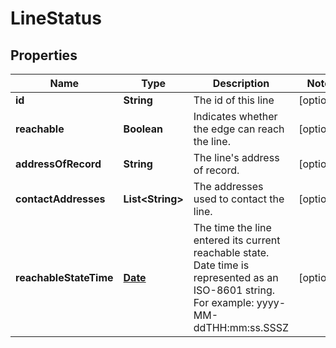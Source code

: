 
# LineStatus

## Properties
Name | Type | Description | Notes
------------ | ------------- | ------------- | -------------
**id** | **String** | The id of this line |  [optional]
**reachable** | **Boolean** | Indicates whether the edge can reach the line. |  [optional]
**addressOfRecord** | **String** | The line&#39;s address of record. |  [optional]
**contactAddresses** | **List&lt;String&gt;** | The addresses used to contact the line. |  [optional]
**reachableStateTime** | [**Date**](Date.md) | The time the line entered its current reachable state. Date time is represented as an ISO-8601 string. For example: yyyy-MM-ddTHH:mm:ss.SSSZ |  [optional]




